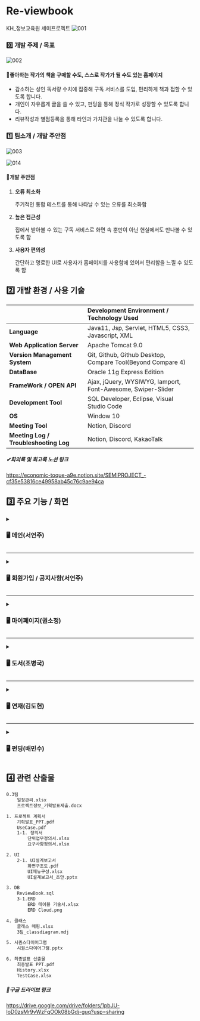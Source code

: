 


# Re-viewbook
KH_정보교육원 세미프로젝트
![001](https://user-images.githubusercontent.com/92707182/168520756-32ebffeb-28fb-4c5a-bbe7-7754b0550ace.png)


### 0️⃣ 개발 주제 / 목표

![002](https://user-images.githubusercontent.com/92707182/168520780-60f45cba-1693-4cf2-a568-a1ba4242ba4a.png)



#### 📖좋아하는 작가의 책을 구매할 수도, 스스로 작가가 될 수도 있는 홈페이지

- 감소하는 성인 독서량 수치에 집중해 구독 서비스를 도입, 편리하게 책과 접할 수 있도록 합니다.
- 개인이 자유롭게 글을 쓸 수 있고, 펀딩을 통해 정식 작가로 성장할 수 있도록 합니다.
- 리뷰작성과 별점등록을 통해 타인과 가치관을 나눌 수 있도록 합니다.





### 1️⃣ 팀소개 / 개발 주안점

![003](https://user-images.githubusercontent.com/92707182/168520915-865de5e7-8767-46fc-a78e-f5b548cee50b.png)

![014](https://user-images.githubusercontent.com/92707182/168520920-779d2593-ec82-443f-a90e-a7144bcc128b.png)



#### 🔎개발 주안점

1. **오류 최소화**

   주기적인 통합 테스트를 통해 나타날 수 있는 오류를 최소화함

2. **높은 접근성**

   집에서 받아볼 수 있는 구독 서비스로 화면 속 뿐만이 아닌 현실에서도 만나볼 수 있도록 함

3. **사용자 편의성**

   간단하고 명료한 UI로 사용자가 홈페이지를 사용함에 있어서 편리함을 느낄 수 있도록 함

   

## 2️⃣ 개발 환경 / 사용 기술

|                                       | Development Environment / Technology Used                   |
| ------------------------------------- | :---------------------------------------------------------- |
| **Language**                          | Java11, Jsp, Servlet, HTML5, CSS3, Javascript, XML           |
| **Web Application Server**            | Apache Tomcat 9.0                                           |
| **Version Management System**         | Git, Github, Github Desktop, Compare Tool(Beyond Compare 4) |
| **DataBase**                          | Oracle 11g Express Edition                                  |
| **FrameWork / OPEN API**              | Ajax, jQuery, WYSIWYG, Iamport, Font-Awesome, Swiper-Slider |
| **Development Tool**                  | SQL Developer, Eclipse, Visual Studio Code                  |
| **OS**                                | Window 10                                                   |
| **Meeting Tool**                      | Notion, Discord                                             |
| **Meeting Log / Troubleshooting Log** | Notion, Discord, KakaoTalk                                  |

##### ✔회의록 및 회고록 노션 링크

https://economic-toque-a9e.notion.site/SEMIPROJECT_-cf35e53816ce49958ab45c76c9ae94ca



## 3️⃣ 주요 기능 / 화면
<details>
    <summary><h3>🖥 메인(서언주)</h3></summary>
	<h5>첫 페이지</h5>
    	<div markdown="1">
	    	<img src="https://user-images.githubusercontent.com/92707182/168934836-c9949909-5c08-4b8d-907e-595f03cb6bc2.gif">
   		</div>
<br>

   | ✔ | details |
|--|--|
| 1 | 교육용 홈페이지 임을 알리기 위해 메인 화면 전 화면 구성 |
| 2 | javascript canvas를 이용하여 벚꽃이 흩날리는 화면 구현 |
| 3 | 하단 img를 a태그에 넣어 클릭시 메인 페이지로 이동하도록 함 |
| ✨ | OpeningServlet.java, opening.jsp |


<h5>메인 화면</h5>
 		<div markdown="2">
		    <img src="https://user-images.githubusercontent.com/92707182/168936840-375a9499-c792-40ec-a977-ddb0fe137a57.gif">
    	</div>
    	<br>
    	
   | ✔ | details |
|--|--|
| 1 | 상단 드롭다운 메뉴 구현, 클릭시 해당 페이지 이동 |
| 2 | 마우스 호버 효과를 통해 강조하고자 하는 부분 강조 |
| 3 | 배너 및 인기작가, 도서 추천, 구독권의 경우 클릭시 해당 페이지 이동 |
| ✨ | MainController.java, main.jsp |
</details>
<hr>	
<details>
    <summary><h3>🖥 회원가입 / 공지사항(서언주)</h3></summary>
	<details>
        <summary><h4>🙍‍♀️사용자</h4></summary>
		<h5>회원가입</h5>
    			<div markdown="1">
	    		<img src="https://user-images.githubusercontent.com/92707182/168938073-514855a3-ceb3-4dc1-8fa1-8a80f93302ca.gif">
   			</div>
   			
   | ✔ | details |
|--|--|
| 1 | 헤더 상단 회원가입 버튼 클릭시 약관동의 페이지로 이동 이후 순차적 진행 |
| 2 | 아이디와 닉네임 중복확인, 아이디 및 비밀번호 전화번호 등 유효성 검사 진행|
| 3 | 회원가입 완료 후 각 서비스를 이용할 수 있는 페이지 이동 가능|
| ✨ | UserSignupCheckIdServlet.java, UserSignupCheckNickServlet.java, UserSignupFinalServlet.java, UserSignupInputActServlet.java, UserSignupInputServlet.java, UserSignupServlet.java, UserSignupTermsServlet.java, signup_check.jsp, signup_checknick.jsp, signup_final.jsp, signup_input.jsp, signup_terms.jsp, signup.jsp, signupmain.jsp|

<h5>로그인</h5>
 			<div markdown="2">
	    		<img src="https://user-images.githubusercontent.com/92707182/168938124-8ab48eb9-f1d2-4ab2-8239-d65f903911b4.gif">
    			</div>
    			
   | ✔ | details |
|--|--|
| 1 | 아이디와 비밀번호 일치여부를 판별해 로그인 성공여부 반환 |
| 2 | 성공시 팝업창에 회원 정보 + 환영합니다 출력 후 헤더 세션 변경 |
| ✨ | UserLoginActServlet.java, UserLoginFindIdActServlet, UserLoginFindPwdActServlet.java, UserLoginFindIdServlet.java, UserFindPwdServlet.java, UserLoginServlet.java, findid.jsp, findpwd.jsp, login.jsp, loginaction.jsp |
   <h5>로그아웃 </h5>
 			<div markdown="3">
	    		<img src="https://user-images.githubusercontent.com/92707182/168938166-5ef317d2-8ce4-43ef-aba7-3c1f1f84c1cf.gif">
    			</div>
    			
  | ✔ | details |
|--|--|
| 1 | 로그아웃 버튼 클릭시 회원정보 만료 후 헤더 변경 |
| ✨ | UserLogoutServlet.java, logout.jsp |

   <h5>공지사항</h5>
 			<div markdown="3">
	    		<img src="https://user-images.githubusercontent.com/92707182/168938166-5ef317d2-8ce4-43ef-aba7-3c1f1f84c1cf.gif">
    			</div>

  | ✔ | details |
|--|--|
| 1 | 공지사항 버튼 클릭시 목록 출력 |
| 2 | 공지사항 제목 클릭시 상세 내용 조회 가능 |
| 3 | 공지사항 조회시마다 조회수 cnt 1씩 증가 |
| ✨ | UserNoticeServlet.java, UserNoticeContentServlet.java, notice.jsp, noticecontent.jsp |
</details>
	<details>
    	<summary><h4>👥관리자</h4></summary>
		<h5>회원가입</h5>
    		<div>
	    	<img src="https://user-images.githubusercontent.com/92707182/169694685-fde680d1-e517-495f-b1f9-4c913409ed0f.gif">
   		</div>
   		
  | ✔ | details |
|--|--|
| 1 | 헤더 상단 회원가입 버튼 클릭시 약관동의 페이지로 이동 이후 순차적 진행 |
| 2 | 아이디와 닉네임 중복확인, 아이디 및 비밀번호 전화번호 등 유효성 검사 진행|
| 3 | 회원가입 완료 후 각 서비스를 이용할 수 있는 페이지 이동 가능|
| ✨ | AdminSignupCheckIdServlet.java, AdminSignupCheckNickServlet.java, AdminSignupFinalServlet.java, AdminSignupInputServlet.java, AdminSignupInputActServlet.java, AdminSignupTermsServlet.java, adsignup_checkid.jsp, adsignup_checknick.jsp, adsignup_final.jsp, adsignup_input.jsp, adsignup_terms.jsp |


<h5>로그인/로그아웃</h5>
 		<div markdown="2">
	    	<img src="https://user-images.githubusercontent.com/92707182/169694703-bf800b0c-82a0-4be9-b325-5696c35ddab1.gif">
		</div>

 | ✔ | details |
|--|--|
| 1 | 관리자 로그인으로 로그인시 관리자 메인페이지로 이동 |
| 2 | 로그인과 동시에 헤더 변경, 로그아웃시 원 헤더로 변경|
| ✨ | AdminLoginServlet.java, AdminLoginActServlet.java, AdminLoginFindIdActServlet.java, AdminLoginFindIdServlet.java, AdminLoginFindPwdServlet.java, AdminLoginFindPwdActServlet.java, AdminMainServlet.java, adlogin.jsp, adfindid.jsp, adfindpwd.jsp|


<h5>공지사항</h5>
 		<div markdown="3">
	    	<img src="https://user-images.githubusercontent.com/92707182/169694722-dcbf9acc-e486-4b4f-9a87-7045bd2b0e1b.gif">
    		</div>
    		
 | ✔ | details |
|--|--|
| 1 | 관리자 아이디로 로그인시 공지사항 작성 가능 |
| 2 | 제목 및 내용 입력 후 등록하기 버튼 클릭시 DB에 저장, 작성자와 작성일 정보 자동 입력|
| ✨ | AdminNoticeServlet.java, AdminNoticeWriteActServlet.java, AdminNoticeWriteServlet.java, AdminNoticeDeleteServlet.java, AdminNoticeDeleteActServlet.java, adminnotice_content.jsp, adminnotice_write.jsp, adnotice.jsp|

<h5>회원조회</h5>
 		<div markdown="4">
	    	<img src="https://user-images.githubusercontent.com/92707182/169694779-1e6febf8-1d41-4a2d-9782-90ef04e5acc7.gif">
    		</div>
    		
   | ✔ | details |
|--|--|
| 1 | 관리자 권한 로그인시 회원 아이디로 회원정보 조회 가능 |
| 2 | 정보 존재 여부를 반환해주며, 해당 회원 정보 알림창 출력|
| 3 | 리스트 우측 삭제하기 버튼을 통해 회원 정보 삭제 가능|
| ✨ | AdminUserFindServlet.java, AdminUserListServlet.java, userlist.jsp |

</details>
</details>
<hr>
<details>
    <summary><h3>🖥 마이페이지(권소정)</h3></summary>
        <h4>🙍‍♀️사용자</h4>
		<h5>마이페이지 메인</h5>
    		<div markdown="1">
	    		<img src="https://user-images.githubusercontent.com/98301664/182024119-d07ce501-8e2e-43e3-b93b-52f921db4e00.gif">
   			</div>

| ✔ | details |
|--|--|
| 1 | 로그인 정보가 없으면 로그인 페이지로 이동, 로그인 정보가 있다면 마이페이지 클릭시 마이페이지로 이동|
| 2 | 로그인한 회원의 아이디를 이용해 '000님 반갑습니다!'라는 멘트와 함께 구독중인 구독권 정보, 구독 시작일 정보가 뜸|
| 3 | 구독중인 구독권이 없다면 '구독중인 구독권이 없습니다.'라는 멘트가 뜸|
| 4 | 구매목록 조회 가능|
| 5 | 구매목록에는 주문번호, 주문상품명, 주문날짜, 상품리뷰 작성여부 조회 가능|
| ✨ | MyPageMainServlet.java, mypage_main.jsp|
<h5>리뷰 작성 / 별점 등록</h5>
 	<div markdown="2">
	   	<img src="https://user-images.githubusercontent.com/98301664/182026169-077968b0-ee2a-4f8a-82d5-2c5794f60582.gif">
    </div>

| ✔ | details |
|--|--|
| 1 | 구매목록 중 리뷰를 작성한 상품은 상품리뷰란에 '작성 완료'로 뜨며, 리뷰를 작성하지 않은 상품은 '리뷰 작성'이라는 버튼이 활성화 됨|
| 2 | '리뷰 작성'버튼 클릭시, 리뷰를 작성하는 모달창이 뜸|
| 3 | 리뷰작성 모달창에는 리뷰제목, 별점, 리뷰내용 입력 가능. 모두 입력하여야 리뷰 등록 가능|
| 4 | 별점은 별모양을 클릭하여 부여 가능. 1~5점중 선택 가능|
| 5 | 리뷰작성 후 '리뷰 등록'버튼 클릭시, '리뷰 작성이 완료되었습니다'라는 알림창과 함께 리뷰 등록 완료|
| ✨ | InsertReviewServlet.java, mypage_main.jsp|

<h5>정보 수정</h5>
	<div markdown="3">
		<img src="https://user-images.githubusercontent.com/98301664/182026194-ad585b09-c215-40b4-9ef8-66f2711e7899.gif">
	</div>

| ✔ | details |
|--|--|
| 1 | 사이드 메뉴에서 정보수정 클릭 시 정보수정 페이지로 이동|
| 2 | 기존에 회원이 등록한 아이디, 이름, 전화번호, 이메일, 주소가 화면에 나타나서 정보 조회 가능|
| 3 | 아이디와 이름은 disable처리하여 수정 불가하고 조회만 가능|
| 4 | 전화번호, 이메일, 주소는 입력창 클릭시 새로운 정보 입력하여 정보수정 가능|
| 5 | 전화번호 입력창에 마우스 올려놓을시, '000-0000-0000 형식으로 입력 바랍니다.' 라는 가이드 뜸|
| 6 | 정보수정 후 수정완료 버튼 클릭시, '정보 수정이 완료되었습니다.'라는 알림창 띄운 후 정보 수정완료|
| ✨ | MyInformationServlet.java, myInfoUpdate.jsp|

<h5>장바구니</h5>
	<div markdown="4">
		<img src="https://user-images.githubusercontent.com/98301664/182026205-65524394-3d7d-4c68-8c00-7bb4c51592f5.gif">
	</div>

| ✔ | details |
|--|--|
| 1 | 사이드 메뉴에서 장바구니 클릭 시 장바구니 페이지로 이동|
| 2 | 도서에서 장바구니에 추가한 목록을 조회 가능|
| 3 | 장바구니 목록에서는 상품이미지, 상품제목, 저자, 출판일, 도서번호, 수량, 금액이 조회 가능.|
| 4 | 장바구니 목록 중 수량변경에 있는 +버튼과 -버튼 클릭을 통해, 해당 상품의 수량 변경 가능|
| 5 | +버튼 클릭시, 해당 상품의 수량이 1씩 증가|
| 6 | -버튼 클릭시, 해당 상품의 수량이 1씩 감소, 1보다 작은 숫자로는 내려가지 않음|
| 7 | 삭제하기 버튼 클릭시, '장바구니에서 삭제 완료되었습니다'라는 알림창과 함께 장바구니 목록에서 삭제|
| 8 | 구매하기 버튼 클릭시, 결제창으로 이동|
| ✨ | SelectCartListServlet.java, UpdateCartServlet.java, UpdateDownCartServlet.java, DeleteCartServlet.java, cart_main.jsp|	

<h5>결제</h5>
	<div markdown="5">
		<img src="https://user-images.githubusercontent.com/98301664/182026221-2e14ad3f-16b6-4cef-8016-7aba6661559c.gif">
	</div>

| ✔ | details |
|--|--|
| 1 | 장바구니 목록에서 구매하기 클릭 시, 결제 api로 이동|
| 2 | 결제창에서 상품명과 상품수량에 해당하는 결제금액 조회|
| 3 | 결제 수단 선택 후 결제 진행|
| 5 | 결제 취소시, '결제에 실패하였습니다'라는 알림창과 함께 장바구니 목록으로 이동|
| 5 | 결제 완료시, '결제 완료되었습니다'라는 알림창과 함께 마이페이지 메인으로 이동|
| 6 | 결제 완료 후, 마이페이지 내 주문목록에서 결제 상품 추가되어 정보 조회 가능 & 장바구니 목록에서는 삭제|
| ✨ | BuyCartServlet.java, cart_main.jsp|	
</details>
<hr>
<details>
    <summary><h3>🖥 도서(조병국)</h3></summary>
	<details>
        <summary><h4>🙍‍♀️사용자</h4></summary>
		<h5>도서 메인</h5>
    		<div markdown="1">
	    		<img src="https://user-images.githubusercontent.com/92707182/168941361-545b2f77-bf13-4b3a-8f29-226276c0625e.gif">
   			</div>
		<h5>리뷰 작성 / 별점 등록</h5>
 			<div markdown="2">
	    		<img src="https://user-images.githubusercontent.com/92707182/168941390-7d92f1fc-1588-45d4-955f-48b500a7d5c5.gif">
    		</div>
	</details>
	<details>
    <summary><h4>👥관리자</h4></summary>
	<h5>도서 등록</h5>
    	<div markdown="1">
	    	<img src="https://user-images.githubusercontent.com/92707182/169694819-5ec5e57a-b033-499e-b0c4-110f8d01e0e3.gif">
   		</div>
	<h5>도서 삭제</h5>
 		<div markdown="2">
	    	<img src="https://user-images.githubusercontent.com/92707182/169694821-40fb594a-2add-46b6-a246-54f043de9eb7.gif">
    	</div>
	</details>
</details>
<hr>
<details>
    <summary><h3>🖥 연재(김도현)</h3></summary>
	<details>
        <summary><h4>🙍‍♀️사용자</h4></summary>
		<h5>연재 메인</h5>
    		<div markdown="1">
	    		<img src="https://user-images.githubusercontent.com/92707182/168941588-b15a0dd8-1d67-4b60-bd71-3b4242ecdc7c.gif">
   			</div>
   			
| ✔ | details |
|--|--|
| 1 | 사이드 메뉴에서 각 카테고리 클릭 시 각 카테고리 별 게시글 목록 확인 가능|
| 2 | 처음엔 메인에 3개 게시물씩 화면에 나타나고, 더보기 버튼 클릭시 3개 게시물씩 더 나타나고 마지막인 경우 alert창과 더 이상 게시물이 없다는 멘트와 함께 더보기 버튼이 사라짐 |
| ✨ | SeriesMainServlet.java , SeriesSearchCategoryFictionServlet.java, SeriesSearchCategoryInfoServlet.java, SeriesSearchCategoryDailyServlet.java, SeriesSearchCategoryEtcServlet.java, seriesmain.jsp, seriescategoryfiction.jsp, seriescategoryinfo.jsp, seriescategorydaily.jsp, seriescategoryetc.jsp|
<h5>댓글 작성 / 별점 등록</h5>
 			<div markdown="2">
	    		<img src="https://user-images.githubusercontent.com/92707182/168941610-7327c28a-9a98-4653-b4fd-3ab908c4152f.gif">
    		</div>
<br>

   | ✔ | details |
|--|--|
| 1 | 댓글 작성 시 별점 입력이 가능하며 별점을 부여하지 않아도 댓글이 등록 가능함 |
| 2 | 댓글 등록 후 본인이 작성한 댓글 수정과 삭제 가능 |
| 3 | 댓글 수정은 css에 display: none;효과를 준 다음 스크립트를 사용하여 click 이벤트를 이용하여 해당 댓글창이 나타나도록 구현|
| 4 | 댓글 삭제버튼 클릭 시 댓글을 삭제하시겠습니까? 라는 알림창과 함께 확인 버튼을 누르면 삭제 후 기존 게시물로 돌아간다.|
| ✨ | SeriesReadServlet.java,SeriesCommentServlet.java, SeriesCommentUpdateServlet.java, SeriesCommentDeleteServlet.java, seriesread.jsp |

<h5>게시글</h5>
 			<div markdown="3">
	    		<img src="https://user-images.githubusercontent.com/92707182/168941616-301fb446-88ae-400d-b5d6-89568e7d64a0.gif">
    		</div>
   
   | ✔ | details |
|--|--|
| 1 | 게시글 작성 시 카테고리 선택 가능 |
| 2 | 게시물은 위지위그 api를 활용하여 옵션 사용할 수 있도록 구현|
| 3 | 본인이 작성한 게시글 수정이 가능하며 게시글 수정 시 '게시글이 수정에 성공하였습니다'라는 alert창이 나타나면서 메인으로 이동함 |
| 4 | cos.jar 라이브러리를 이용하여 파일 업로드 기능 구현 |
| 5 | 게시글 삭제 버튼 클릭 시 '게시글이 삭제되었습니다'라는 alert창이 나타나면서 메인으로 이동함 |
| ✨ |  SeriesInsertServlet.java, SeriesInsertDoServlet.java, SeriesUpdateServlet.java, SeriesUpdateDoServlet.java, SeriesDeleteServlet.java, SeriesReadServlet.java, seriesinsert.jsp, seriesread.jsp, seriesupdate.jsp|
<h5>검색</h5>
 			<div markdown="4">
	    		<img src="https://user-images.githubusercontent.com/92707182/168941623-ec19d0a9-3d94-4a5f-8359-e6f181a9001d.gif">
    		</div>

 | ✔ | details |
|--|--|
| 1 | 해당 작가명, 작품명으로 검색했을때 일치하는 글 목록 리스트 반환 |
| 2 |일치하는 결과가 없는 경우 alert창으로 검색 조건에 일치하는 게시물이 없다고 나타난다.|
| ✨ |   SeriesSearchServlet.java, seriessearch.jsp|
</details>

<details>
    <summary><h4>👥관리자</h4></summary>
	<h5>게시글, 댓글 삭제</h5>
    	<div markdown="1">
		<img src="https://user-images.githubusercontent.com/92707182/182154545-4c980526-aeff-4b4f-8ba3-9ee2c32b080e.gif">
   		</div>
	</details>
</details>
<hr>


<details>
    <summary><h3>🖥 펀딩(배민수)</h3></summary>
	<details>
        <summary><h4>🙍‍♀️사용자</h4></summary>
		<h5>펀딩 메인</h5>
    		<div markdown="1">
	    		<img src="https://user-images.githubusercontent.com/92707182/168941838-5ccfcb2c-cebd-458c-a501-de7ecf504a1e.gif">
   			</div>
   			
| ✔ | details |
|--|--|
| 1 | swiper-slider를 이용한 카테고리별 작품 이미지 슬라이딩 화면 구현 |
| 2 | img클릭하면 작품 상세페이지 이동 기능 구현 |
| 3 |  jsp태그를 이용해 작품 리스트화 |
| 4 | 사용자의 작품 펀딩유무를 파악하는 컬럼을 이용해 펀딩/철회 버튼 구분 기능 및 화면 구현 |
| ✨ | FundingBoardListServlet.java, FundingSuccessBoardListServlet.java, fundingboardlist.jsp, fundingsuccessboardlist.jsp |


<h5>펀딩 · 철회 기능</h5>
 			<div markdown="2">
	    		<img src="https://user-images.githubusercontent.com/92707182/168941842-d6c58e5a-0b39-4cc2-9037-705228f05f54.gif">
    		</div>
    		
| ✔ | details |
|--|--|
| 1 | ajax를 이용해 작품정보 및 펀딩/철회 모달창 구현|
| 2 | 펀딩하기 모달창에 후원금액 입력 후 펀딩하면 DB에 모인금액 반영해서 진행률 변화 구현|
| 3 | 철회하기 모달창에 ajax로 후원금액 알려주는 기능 구현 |
| 4 | 철회하기 누르면  DB에서 delete하여 모인금액 반영 기능 구현|
| ✨ | FundingDonationServlet.java, FundingWithdrawServlet.java, FundingWithdrawDoServlet.java |

</details>
	<details>
   	<summary><h4>👥관리자</h4></summary>
	<h5>펀딩 관리자</h5>
    	<div markdown="1">
		<img src="https://user-images.githubusercontent.com/92707182/182154626-a9b925c5-f499-47f2-9395-02c148f785e5.gif">
   		</div>
	</details>
	</details>
</details>


## 4️⃣  관련 산출물

```html
0.3팀
	일정관리.xlsx
	프로젝트정보_기획발표제출.docx

1. 프로젝트 계획서
	기획발표_PPT.pdf
	UseCase.pdf
	1-1. 정의서
		단위업무정의서.xlsx
		요구사항정의서.xlsx

2. UI
	2-1. UI설계보고서
		화면구조도.pdf
		UI메뉴구성.xlsx
		UI설계보고서_초안.pptx

3. DB
	ReviewBook.sql
	3-1.ERD
		ERD 테이블 기술서.xlsx
		ERD Cloud.png

4. 클래스
	클래스 매핑.xlsx
	3팀_classdiagram.mdj

5. 시퀀스다이어그램
	시퀀스다이어그램.pptx

6. 최종발표 산출물
	최종발표 PPT.pdf
	History.xlsx
	TestCase.xlsx
```

##### 💾구글 드라이브 링크

https://drive.google.com/drive/folders/1pbJU-loD0zsMr9vWzFqOOk08bGdj-guq?usp=sharing


